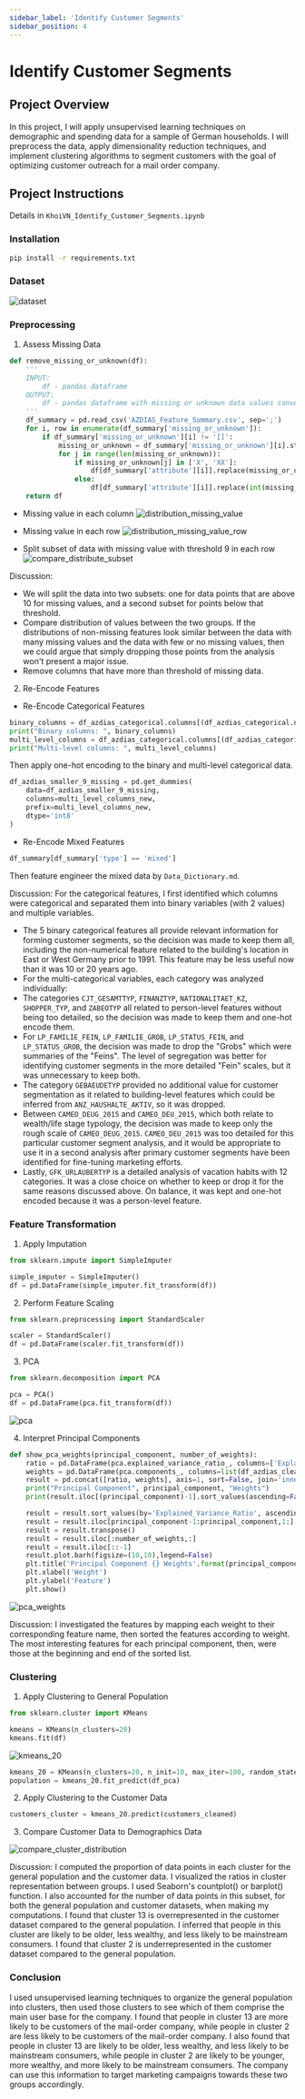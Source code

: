 ```yaml
---
sidebar_label: 'Identify Customer Segments'
sidebar_position: 4
---
```


# Identify Customer Segments

## Project Overview
In this project, I will apply unsupervised learning techniques on demographic and spending data for a sample of German households. I will preprocess the data, apply dimensionality reduction techniques, and implement clustering algorithms to segment customers with the goal of optimizing customer outreach for a mail order company.

## Project Instructions

Details in `KhoiVN_Identify_Customer_Segments.ipynb`

### Installation
```bash
pip install -r requirements.txt
```

### Dataset
![dataset](../../projects/identify_customer_segments/images/dataset.png)

### Preprocessing
1. Assess Missing Data
```python
def remove_missing_or_unknown(df):
    '''
    INPUT:
        df - pandas dataframe
    OUTPUT:
        df - pandas dataframe with missing or unknown data values converted to NaNs
    '''
    df_summary = pd.read_csv('AZDIAS_Feature_Summary.csv', sep=';')
    for i, row in enumerate(df_summary['missing_or_unknown']):
        if df_summary['missing_or_unknown'][i] != '[]':
            missing_or_unknown = df_summary['missing_or_unknown'][i].strip('[]').split(',')
            for j in range(len(missing_or_unknown)):
                if missing_or_unknown[j] in ['X', 'XX']:
                    df[df_summary['attribute'][i]].replace(missing_or_unknown[j], np.nan, inplace=True)
                else:
                    df[df_summary['attribute'][i]].replace(int(missing_or_unknown[j]), np.nan, inplace=True)
    return df
```

- Missing value in each column
![distribution_missing_value](../../projects/identify_customer_segments/images/distribution_missing_value.png)

- Missing value in each row
![distribution_missing_value_row](../../projects/identify_customer_segments/images/distribution_missing_value_row.png)

- Split subset of data with missing value with threshold 9 in each row
![compare_distribute_subset](../../projects/identify_customer_segments/images/compare_distribute_subset.png)

Discussion:
- We will split the data into two subsets: one for data points that are above 10 for missing values, and a second subset for points below that threshold.
- Compare distribution of values between the two groups. If the distributions of non-missing features look similar between the data with many missing values and the data with few or no missing values, then we could argue that simply dropping those points from the analysis won't present a major issue.
- Remove columns that have more than threshold of missing data.

2. Re-Encode Features
- Re-Encode Categorical Features
```python
binary_columns = df_azdias_categorical.columns[(df_azdias_categorical.nunique() == 2)].tolist()
print("Binary columns: ", binary_columns)
multi_level_columns = df_azdias_categorical.columns[(df_azdias_categorical.nunique() > 2)].tolist()
print("Multi-level columns: ", multi_level_columns)
```

Then apply one-hot encoding to the binary and multi-level categorical data.
```python
df_azdias_smaller_9_missing = pd.get_dummies(
    data=df_azdias_smaller_9_missing,
    columns=multi_level_columns_new,
    prefix=multi_level_columns_new,
    dtype='int8'
)
```

- Re-Encode Mixed Features
```python
df_summary[df_summary['type'] == 'mixed']
```

Then feature engineer the mixed data by `Data_Dictionary.md`.

Discussion:
For the categorical features, I first identified which columns were categorical and separated them into binary variables (with 2 values) and multiple variables.
- The 5 binary categorical features all provide relevant information for forming customer segments, so the decision was made to keep them all, including the non-numerical feature related to the building's location in East or West Germany prior to 1991. This feature may be less useful now than it was 10 or 20 years ago.
- For the multi-categorical variables, each category was analyzed individually:
- The categories `CJT_GESAMTTYP`, `FINANZTYP`, `NATIONALITAET_KZ`, `SHOPPER_TYP`, and `ZABEOTYP` all related to person-level features without being too detailed, so the decision was made to keep them and one-hot encode them.
- For `LP_FAMILIE_FEIN`, `LP_FAMILIE_GROB`, `LP_STATUS_FEIN`, and `LP_STATUS_GROB`, the decision was made to drop the "Grobs" which were summaries of the "Feins". The level of segregation was better for identifying customer segments in the more detailed "Fein" scales, but it was unnecessary to keep both.
- The category `GEBAEUDETYP` provided no additional value for customer segmentation as it related to building-level features which could be inferred from `ANZ_HAUSHALTE_AKTIV`, so it was dropped.
- Between `CAMEO_DEUG_2015` and `CAMEO_DEU_2015`, which both relate to wealth/life stage typology, the decision was made to keep only the rough scale of `CAMEO_DEUG_2015`. `CAMEO_DEU_2015` was too detailed for this particular customer segment analysis, and it would be appropriate to use it in a second analysis after primary customer segments have been identified for fine-tuning marketing efforts.
- Lastly, `GFK_URLAUBERTYP` is a detailed analysis of vacation habits with 12 categories. It was a close choice on whether to keep or drop it for the same reasons discussed above. On balance, it was kept and one-hot encoded because it was a person-level feature.

### Feature Transformation
1. Apply Imputation
```python
from sklearn.impute import SimpleImputer

simple_imputer = SimpleImputer()
df = pd.DataFrame(simple_imputer.fit_transform(df))
```

2. Perform Feature Scaling
```python
from sklearn.preprocessing import StandardScaler

scaler = StandardScaler()
df = pd.DataFrame(scaler.fit_transform(df))
```

3. PCA
```python
from sklearn.decomposition import PCA

pca = PCA()
df = pd.DataFrame(pca.fit_transform(df))
```

![pca](../../projects/identify_customer_segments/images/pca.png)

4. Interpret Principal Components
```python
def show_pca_weights(principal_component, number_of_weights):
    ratio = pd.DataFrame(pca.explained_variance_ratio_, columns=['Explained_Variance_Ratio'])
    weights = pd.DataFrame(pca.components_, columns=list(df_azdias_cleaned.columns.values))
    result = pd.concat([ratio, weights], axis=1, sort=False, join='inner')
    print("Principal Component", principal_component, "Weights")
    print(result.iloc[(principal_component)-1].sort_values(ascending=False)[:number_of_weights])

    result = result.sort_values(by='Explained_Variance_Ratio', ascending=False)
    result = result.iloc[principal_component-1:principal_component,1:]
    result = result.transpose()
    result = result.iloc[:number_of_weights,:]
    result = result.iloc[::-1]
    result.plot.barh(figsize=(10,10),legend=False)
    plt.title('Principal Component {} Weights'.format(principal_component))
    plt.xlabel('Weight')
    plt.ylabel('Feature')
    plt.show()
```

![pca_weights](../../projects/identify_customer_segments/images/pca_weights.png)

Discussion:
I investigated the features by mapping each weight to their corresponding feature name, then sorted the features according to weight. The most interesting features for each principal component, then, were those at the beginning and end of the sorted list.

### Clustering
1. Apply Clustering to General Population
```python
from sklearn.cluster import KMeans

kmeans = KMeans(n_clusters=20)
kmeans.fit(df)
```

![kmeans_20](../../projects/identify_customer_segments/images/kmeans_20.png)

```python
kmeans_20 = KMeans(n_clusters=20, n_init=10, max_iter=100, random_state=8071)
population = kmeans_20.fit_predict(df_pca)
```

2. Apply Clustering to the Customer Data
```python
customers_cluster = kmeans_20.predict(customers_cleaned)
```

3. Compare Customer Data to Demographics Data

![compare_cluster_distribution](../../projects/identify_customer_segments/images/compare_cluster_distribution.png)

Discussion: I computed the proportion of data points in each cluster for the general population and the customer data. I visualized the ratios in cluster representation between groups. I used Seaborn's countplot() or barplot() function. I also accounted for the number of data points in this subset, for both the general population and customer datasets, when making my computations. I found that cluster 13 is overrepresented in the customer dataset compared to the general population. I inferred that people in this cluster are likely to be older, less wealthy, and less likely to be mainstream consumers. I found that cluster 2 is underrepresented in the customer dataset compared to the general population.

### Conclusion
I used unsupervised learning techniques to organize the general population into clusters, then used those clusters to see which of them comprise the main user base for the company. I found that people in cluster 13 are more likely to be customers of the mail-order company, while people in cluster 2 are less likely to be customers of the mail-order company. I also found that people in cluster 13 are likely to be older, less wealthy, and less likely to be mainstream consumers, while people in cluster 2 are likely to be younger, more wealthy, and more likely to be mainstream consumers. The company can use this information to target marketing campaigns towards these two groups accordingly.
